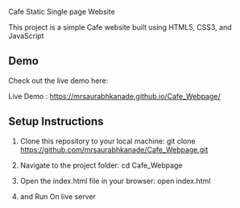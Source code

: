 Cafe Static Single page Website

This project is a simple Cafe website built using HTML5, CSS3, and JavaScript 

## Demo

Check out the live demo here:

Live Demo : https://mrsaurabhkanade.github.io/Cafe_Webpage/


## Setup Instructions 

1. Clone this repository to your local machine:
   git clone https://github.com/mrsaurabhkanade/Cafe_Webpage.git

2. Navigate to the project folder:
   cd Cafe_Webpage
3. Open the index.html file in your browser:
   open index.html
4. and Run On live server 
